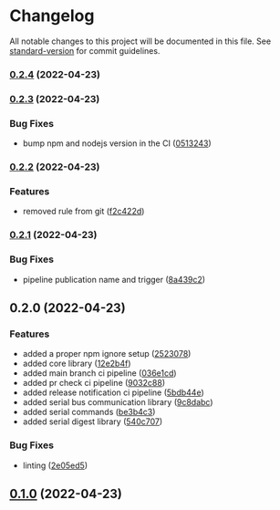 # Changelog

All notable changes to this project will be documented in this file. See [standard-version](https://github.com/conventional-changelog/standard-version) for commit guidelines.

### [0.2.4](https://github.com/UlisesGascon/node-zowi/compare/v0.2.3...v0.2.4) (2022-04-23)

### [0.2.3](https://github.com/UlisesGascon/node-zowi/compare/v0.2.2...v0.2.3) (2022-04-23)


### Bug Fixes

* bump npm and nodejs version in the CI ([0513243](https://github.com/UlisesGascon/node-zowi/commit/0513243c5bd3641d787b99c717e3dd0525ae5ace))

### [0.2.2](https://github.com/UlisesGascon/node-zowi/compare/v0.2.1...v0.2.2) (2022-04-23)


### Features

* removed rule from git ([f2c422d](https://github.com/UlisesGascon/node-zowi/commit/f2c422d2af7d1a6385628701187d68fd6bc5c3dc))

### [0.2.1](https://github.com/UlisesGascon/node-zowi/compare/v0.2.0...v0.2.1) (2022-04-23)


### Bug Fixes

* pipeline publication name and trigger ([8a439c2](https://github.com/UlisesGascon/node-zowi/commit/8a439c2025573ec41a0677a68e97863699843691))

## 0.2.0 (2022-04-23)


### Features

* added a proper npm ignore setup ([2523078](https://github.com/UlisesGascon/node-zowi/commit/2523078c77d8f64454bff865f4e34907adf4ddbd))
* added core library ([12e2b4f](https://github.com/UlisesGascon/node-zowi/commit/12e2b4f5b2fa5d67cf9027fa83959361384a7e50))
* added main branch ci pipeline ([036e1cd](https://github.com/UlisesGascon/node-zowi/commit/036e1cd085a3cc6af7e4226b2c6598d6b318320e))
* added pr check ci pipeline ([9032c88](https://github.com/UlisesGascon/node-zowi/commit/9032c883ece9ef8fea41c6400609d0153dd9d0a1))
* added release notification ci pipeline ([5bdb44e](https://github.com/UlisesGascon/node-zowi/commit/5bdb44ea86f60ed24c8b5ada434b563c7b40c5ba))
* added serial bus communication library ([9c8dabc](https://github.com/UlisesGascon/node-zowi/commit/9c8dabcbe862bbd46bb0f9a5e30a3e5a44288a72))
* added serial commands ([be3b4c3](https://github.com/UlisesGascon/node-zowi/commit/be3b4c345ea4b005b224f5621fc79f6d255f1e69))
* added serial digest library ([540c707](https://github.com/UlisesGascon/node-zowi/commit/540c707b261ecc789cd85b2de58572868d9fcfc3))


### Bug Fixes

* linting ([2e05ed5](https://github.com/UlisesGascon/node-zowi/commit/2e05ed5ccc4ac1383fb177ec2aef770c574213ee))

## [0.1.0](https://github.com/UlisesGascon/node-zowi/compare/v0.1.1...v0.1.0) (2022-04-23)

